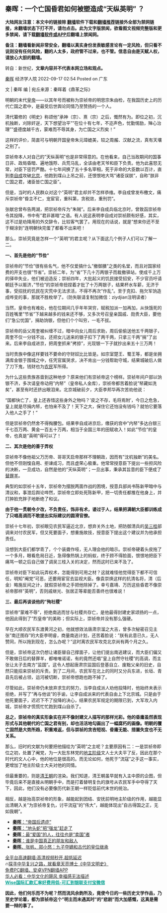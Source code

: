  <!-- 面包屑导航 --> <h2>秦晖：一个亡国昏君如何被塑造成“天纵英明” ？</h2> <p class="notice"><b>大陆网友注意：本文中的链接除 <a href="https://github.com/bannedbook/fanqiang" >翻墙</a>软件下载和<a href="https://github.com/killgcd/justmysocks/blob/master/README.md">翻墙推荐</a>链接外全部为禁网链接，未翻墙状态下打不开，请勿点击。此为文字版禁闻，欲看图文视频完整版和更多禁闻，请下载<a href="https://github.com/bannedbook/fanqiang">翻墙软件或APP</a>后翻墙上禁闻网。</p><p>备注：翻墙看新闻非常安全，翻墙以真实身份发表敏感言论有一定风险，但只看不说则没有任何风险，翻的人太多，政府管不过来，也不管。信息自由是天赋人权，请放心大胆的翻墙。</b></p>  <div class="entry"> <p>转自：新世纪，<strong>文章内容并不代表本网立场和观点。</strong></p> <p><a href="https://www.bannedbook.org/bnews/tag/%e7%a7%a6%e6%99%96/" class="st_tag internal_tag" rel="tag" title="标签 秦晖 下的日志">秦晖</a>&#160;经济学人院&#160;2022-09-17 02:54&#160;Posted on&#160;广东</p> <p>文 | 秦晖&#160;编 | 宛丘来源&#65306;秦晖着&#12298;鼎革之际&#12299;</p> <p>明朝的末代<a href="https://www.bannedbook.org/bnews/tag/%e7%9a%87%e5%b8%9d/" class="st_tag internal_tag" rel="tag" title="标签 皇帝 下的日志">皇帝</a>&#8212;&#8212;以其年号而被称为崇祯帝的明思宗朱由检&#65292;在我国历史上的历代亡国之君中&#65292;是最受后世舆论同情乃至赞扬的一个人&#12290;</p> <p>清代纂修的&#12298;明史&#12299;称颂他&#8221;承神&#65288;宗&#65289;&#12289;熹&#65288;宗&#65289;之后&#65292;慨然有为&#12290;即位之初&#65292;沉机独断&#65292;刈除奸逆&#65292;天下想望治平&#8221;&#8221;在位十有七年&#65292;不迩声色&#65292;忧勤惕励&#65292;殚心治理&#8221;&#8221;盛德度越千古&#65292;蒙难而不辱其身&#65292;为亡国之义烈矣&#65281;&#8221;</p> <p>这样的评价&#65292;简直可与明朝开国皇帝朱元璋媲美&#65292;较之周赧&#12289;汉献之流&#65292;真有天壤之别了&#12290;</p> <p>崇祯帝本人对自己的&#8221;天纵英明&#8221;也是非常得意的&#12290;在他看来&#65292;自己当政期间的国事日非&#12289;政局昏暗&#12289;遍地饿殍&#12289;兵荒马乱&#65292;全该由老天爷和臣下负责&#12290;他为此喜怒无常&#65292;对臣下惩罚严酷&#12290;十七年间换了五十多名宰相&#65292;死于非命的大臣数以百计&#65292;直到<a href="https://www.bannedbook.org/bnews/tag/%e6%9d%8e%e8%87%aa%e6%88%90/" class="st_tag internal_tag" rel="tag" title="标签 李自成 下的日志">李自成</a>攻破<a href="https://www.bannedbook.org/bnews/tag/%e5%8c%97%e4%ba%ac/" class="st_tag internal_tag" rel="tag" title="标签 北京 下的日志">北京</a>&#65292;他跑到煤山上吊之前&#65292;还恨恨地大骂&#8221;诸臣误朕&#8221;&#65292;自称&#8221;朕非亡国之君&#65292;诸臣皆亡国之臣&#8221;&#12290;</p> <p>但是&#65292;当时的人民群众对这个&#8221;英明&#8221;君主却并不怎样恭维&#12290;李自成曾发布檄文&#65292;痛斥崇祯帝&#8221;昏主不仁&#65292;宠宦官&#65292;重科第&#65292;贪税敛&#65292;重刑罚&#8221;&#12290;</p> <p>张献忠曾布告两湖&#65292;把崇祯帝斥为&#8221;朱贼&#8221;&#12290;后来李自成兵临北京时&#65292;曾致函崇祯帝令其投降&#65292;书中有&#8221;君非甚暗&#8221;之语&#12290;有人说这表明李自成对崇祯颇有好感&#65292;其实&#65292;这不过是劝降用的外交辞令&#65292;比较客气罢了&#12290;用现在的话说&#65292;就是&#8221;想来你还不至于糊涂到&#8221;连明朝快完蛋了都看不出来吧&#65281;</p>  <p>那么&#65292;崇祯究竟是怎样一个&#8221;英明&#8221;的君主呢&#65311;从下面这几个例子人们可以了解一二&#12290;</p> <p><strong>一&#12289;首先是他的&#8221;节俭&#8221;</strong></p> <p>崇祯帝的&#8221;节俭&#8221;很有些名气&#65292;他不仅爱搞什么&#8221;撤御膳&#8221;之类的名堂&#65292;而且对国家经费的开支也很&#8221;节省&#8221;&#12290;崇祯二年&#65292;为&#8221;省&#8221;下几十万两银子而裁撤驿站&#65292;使成千上万的驿卒失业&#65292;他们被迫造反&#65307;崇祯四年&#65292;大批起义的饥民接受招安&#65292;不少官员吁请朝廷予以赈济&#65292;&#8221;节俭&#8221;的崇祯帝扭捏着才批了十万两银子&#65292;结果杯水车薪&#65292;无济于事&#65292;受招抚的饥民在灾荒中无法求活&#65292;不得不再次&#8221;作乱&#8221;&#12290;至于克扣&#12289;拖欠军饷造成哗变的事&#65292;那就不胜枚举了&#12290;&#65288;防失联请复制加微信&#65306;ziydjian注明读者&#65289;</p> <p>当然&#65292;皇帝也有难处&#65292;他在位期间几乎年年哭穷&#65292;赋税加派一加再加&#65292;从快饿死的百姓嘴里&#8221;节省&#8221;下越来越多的钱来还不够&#65292;又多次号召皇亲国戚&#12289;勋贵大臣&#65292;要他们&#8221;急公忧国&#8221;&#65292;捐助饷银&#65292;但他们个个叫穷&#65292;一毛不拔&#12290;</p> <p>崇祯帝的岳父周奎被纠缠不过&#65292;暗中向女儿周后求助&#65292;周后偷偷送他五千两银子&#65292;周奎不仅一分钱不出&#65292;还把女儿送来的银子扣下了两千两&#65292;只拿三千两&#8221;捐&#8221;了出来&#12290;后来李自成进京&#65292;把周奎抓来&#8221;拷掠&#8221;&#65292;光现银一下子就抄出来五十三万两&#65281;</p> <p>当时贵族中像这样要钱不要命的守财奴比比皆是&#12290;如宗室楚王&#12289;蜀王等&#65292;都是坐拥满库金银于围城之中&#65292;任凭官属哭求&#65292;决不肯出一分钱帮助守城&#65292;结果城破后人做了刀下鬼&#65292;钱财也为<a href="https://www.bannedbook.org/bnews/tag/%e5%86%9c%e6%b0%91/" class="st_tag internal_tag" rel="tag" title="标签 农民 下的日志">农民</a>军所得&#12290;</p> <p>为什么这些贵族吝啬到这种地步&#65311;原来他们有崇祯帝这个榜样&#12290;崇祯年间户部以饷银不济&#65292;多次请皇帝动用&#8221;内帑&#8221;&#65288;皇帝私人金库&#65289;&#65292;崇祯帝都苦着脸说&#8221;帑藏如洗矣&#8221;&#65292;甚至有时还挤出眼泪来&#12290;北京城破前夕&#65292;大臣李邦华再次苦劝他说&#65306;</p> <p>&#8220;国都快亡了&#65292;皇上还吝惜这些身外之物吗&#65311;&#8217;皮之不存&#65292;毛将焉附&#8217;&#65292;今日之危急&#65292;皇上就是尽捐内帑&#65292;也怕来不及了&#65281;天下之大&#65292;保住它还怕没有钱吗&#65311;就怕它要落入他人之手了&#65281;&#8221;</p> <p>但是崇祯帝仍然舍不得掏腰包&#12290;结果李自成进京后&#65292;缴获的宫中&#8221;内帑&#8221;多达白银三千七百万两&#12289;黄金一百五十万两&#65292;相当于全国三年的田赋收入&#65281;如此&#8221;节俭&#8221;的皇帝&#65292;也真是&#8221;英明&#8221;得可以了&#65281;</p>  <p><strong>二&#12289;其次是他的善于弄权</strong></p> <p>崇祯帝不像他祖父万历帝&#12289;哥哥天启帝那样不理朝政&#65292;因而有&#8221;沈机独断&#8221;的美名&#12290;但他不但刚愎自用&#12289;拒谏成习&#65292;而且虚荣心极重&#12290;他常常授意臣下提出一些担风险的决断&#65292;一旦成功&#65292;自然是他的&#8221;天纵英明&#8221;&#65307;一旦出事&#65292;秉承其旨意的臣下便成了<a href="https://www.bannedbook.org/bnews/tag/%e6%9b%bf%e7%bd%aa%e7%be%8a/" class="st_tag internal_tag" rel="tag" title="标签 替罪羊 下的日志">替罪羊</a>&#12290;</p> <p>典型的如崇祯十五年&#65292;崇祯帝为摆脱两面作战的困境&#65292;授意兵部尚书陈新甲暗中与清议和&#65292;事泄后舆论哗然&#65292;崇祯帝立即处死陈新甲&#65292;把一切责任都推在他身上&#65292;并打肿脸充胖子地断绝了和议&#12290;</p> <p><strong>由于他一贯朝令夕改&#65292;不负责任&#65292;饰非有术&#65292;诿过于人&#65292;结果把满朝大臣都训练成了只唱高调而不敢提出实际建议的圆滑官僚&#12290;</strong></p> <p>崇祯十七年初&#65292;崇祯眼见农民军逼近北京&#65292;想弃关外土地&#65292;把防御清兵的<a href="https://www.bannedbook.org/bnews/tag/%e5%90%b4%e4%b8%89%e6%a1%82/" class="st_tag internal_tag" rel="tag" title="标签 吴三桂 下的日志">吴三桂</a>部调来对付农民军&#65292;但又死要面子&#65292;想重施故技&#65292;授意臣下提出这个建议并为他承担责任&#12290;</p> <p>没想到大臣们都学乖了&#65292;个个装聋作哑&#65292;无人理会他的暗示&#12290;崇祯帝硬着头皮拖了一个多月&#65292;眼看危局日近&#65292;急得像热锅上的蚂蚁&#65292;终于顾不得脸面&#65292;恨恨地把臣下痛骂一顿之后自己做了调吴三桂入关的决定&#65292;然而这时已来不及了&#12290;</p> <p>崇祯帝对臣下如此玩弄权术&#65292;怎能得到可用之材&#65311;这就难怪他觉得臣下都不可信任&#65292;明知&#8221;阉党&#8221;可恶&#65292;还要用宦官去监视大臣&#12290;像袁崇焕这样的抗清名将&#65292;清&#65288;后金&#65289;略施反间之计&#65292;就假崇祯帝之手把他除掉了&#12290;幸亏嘉靖&#12289;万历这些昏君不像崇祯帝那样&#8221;英明&#8221;&#65292;否则戚继光&#12289;张居正等辈能否善终也很难说&#65281;</p> <p><strong>三&#12289;最后再谈谈他的&#8221;殉社稷&#8221;</strong></p> <p>崇祯帝&#8221;蒙难不辱&#8221;&#65292;拒绝南逃而甘与社稷共存亡&#65292;是他最得封建史家颂扬的一点&#65292;他因此得到了&#8221;烈皇帝&#8221;的美称&#65307;但实际上&#65292;崇祯帝并没有那么强硬&#12290;</p>  <p>早在大顺农民军东渡黄河之初&#65292;他就想效法唐肃宗溜之大吉&#65292;曾多次秘密召见主张&#8221;南迁图存&#8221;的大臣李明睿&#65292;商量南逃计划&#65292;还苦着脸说&#65306;&#8221;朕有此意已久&#65292;无人赞同&#65292;所以拖到现在&#65292;怎么办呢&#65311;&#8221;这时离农民军攻克北京尚有两个月之久&#12290;</p> <p>但是&#65292;崇祯帝这次仍想让诸臣替自己撑面子&#65292;让他们提出南逃建议&#65292;而大臣们偏又不敢做日后的替罪羊&#65292;都唯唯诺诺&#65292;有的竟然还唱&#8221;皇上自然守社稷&#8221;的高调&#65292;而主张让太子去南方&#8221;监国&#8221;&#12290;这令人想起唐肃宗监国后登基自立&#12289;废黜父亲的旧史&#65292;自然只能招来崇祯的斥责&#12290;到了二月间&#65292;农民军在北上的同时又分兵东进&#65292;长垣&#12289;青县先后被占领&#65292;运河被切断&#65292;崇祯帝想跑也跑不掉了&#12290;</p> <p>尽管如此&#65292;崇祯帝仍未放弃求生的努力&#65292;当李自成派人劝他投降时&#65292;他始终未表示拒绝&#65292;并写了&#8221;再与他谈&#8221;的手谕&#65292;让李自成派来的代表自由上下北京城&#12290;只是由于他死要面子&#65292;迟迟下不了投降的决心&#65292;结果农民军规定的期限已到&#65292;大军攻入内城&#65292;崇祯帝才慌慌忙忙跑到煤山自杀了&#12290;</p> <p><strong>总之&#65292;崇祯帝的真实形象实在并不像封建文人描写的那样光彩&#12290;他的昏庸虽然表现形式与其他朝代的亡国之君有别&#65292;却也活活地勾画出了一幅腐朽的画像&#12290;明朝的覆亡固然是大势所趋&#65292;积重难返&#65292;但与崇祯的贪吝短视&#12289;昏庸无能&#12289;措置失宜也不无关系&#12290;</strong></p> <p>那么&#65292;旧时的文献为何要把他描绘为&#8221;英明&#8221;之主呢&#65311;主要原因有二&#65306;一是崇祯帝即位之初&#65292;处置了阉党&#65292;为一大批东林党的<a href="https://www.bannedbook.org/bnews/tag/%E5%9C%B0%E4%B8%BB%E9%98%B6%E7%BA%A7/" class="st_tag internal_tag" rel="tag" title="标签 地主阶级 下的日志">地主阶级</a>文人士大夫平了反&#65292;因此在那个时代的文人心中&#65292;他的地位是很高的&#12290;而无论如何&#65292;他死于&#8221;流寇&#8221;之手这一事实&#65292;更增加了地主阶级士大夫对他的同情&#12290;</p> <p>但最重要的&#65292;则是<a href="https://www.bannedbook.org/bnews/tag/%E6%B8%85%E7%8E%8B%E6%9C%9D/" class="st_tag internal_tag" rel="tag" title="标签 清王朝 下的日志">清王朝</a>的渲染&#12290;我们知道&#65292;清王朝虽早就有入主中原的企图&#65292;但毕竟后来不是直接从明朝手中&#65292;而是打着替明复仇的旗号从农民军手中夺得了天下&#65292;因此&#65292;他们没有必要像历代新王朝一样贬低前代末世的统治&#12290;</p> <p>相反&#65292;越是抬高崇祯帝的形象&#65292;越能起到团结&#12289;安抚前明地主阶级的作用&#65292;越能显出清朝入关&#8221;为崇祯帝复仇&#65292;讨平流寇&#8221;的&#8221;伟大&#8221;&#65292;越能体现出&#8221;自古得国之正&#65292;无如我朝&#8221;&#12290;</p> <div id="taboola-mid-1"></div>  <ul class='op-related-articles' title='相关阅读'> <li><a href='https://www.bannedbook.org/bnews/baitai/20220917/1785849.html' target='_blank'><b>秦晖</b>：“帝国后遗症”</a></li> <li><a href='https://www.bannedbook.org/bnews/baitai/20220909/1782323.html' target='_blank'><b>秦晖</b>：“地头蛇”把“强龙”赶走了</a></li> <li><a href='https://www.bannedbook.org/bnews/lifebaike/20220606/1742407.html' target='_blank'><b>秦晖</b>：最“爱国”的人，往往也是“卖国”者</a></li> <li><a href='https://www.bannedbook.org/bnews/baitai/20220427/1725257.html' target='_blank'><b>秦晖</b>：谁是中国真正的朋友和敌人</a></li> <li><a href='https://www.bannedbook.org/bnews/baitai/20211206/1662088.html' target='_blank'><b>秦晖</b>、张帆、郑小悠：九子夺嫡和古代的皇位继承</a></li> </ul> <p class="texttj"> <a href="https://github.com/bannedbook/fanqiang/wiki/V2ray%E6%9C%BA%E5%9C%BA" target="_blank">全平台高速翻墙:高清视频秒开,超低延迟</a><br/> 🔥<a href="https://www.bannedbook.org/bnews/comments/20220808/1768773.html" target="_blank">探寻中华复兴之路，就看章天亮博士《中华文明史》</a><br/> <a href="https://github.com/bannedbook/fanqiang/wiki/%E7%A6%81%E9%97%BB%E7%BD%91%E5%AE%89%E5%8D%93%E7%BF%BB%E5%A2%99%E6%96%B0%E9%97%BBAPP" target="_blank">免费PC翻墙、安卓VPN翻墙APP</a><br/> <a href="https://www.bannedbook.org/bnews/comments/20220220/1694796.html" target="_blank">华人必看：中华文化的飓风 幸福感无法描述</a><br/> <b onclick="window.open('https://wise.prf.hn/click/camref:1011lqFCW/creativeref:1011l61212')" style="cursor:pointer;color:#00A191;text-decoration:underline;font-weight: bold;">Wise国际汇款汇率好费用低-可汇到银联支付宝微信</b> </p><p><strong>因此&#65292;他们何乐而不为呢&#65311;然而流风余韵所及&#65292;竟使今日的一些历史文学作品&#65292;乃至史学论着&#65292;都为崇祯帝这个&#8221;明主而未遇其时&#8221;的&#8221;悲剧&#8221;而大加感慨&#65292;这真是需要一辩的事了&#12290;</strong></p> <a name='sharetosocial'></a>  <div style="margin-bottom:5px;padding-bottom:5px;clear:both"> <div id="archive-pix-1" class="banner-ads"> <!-- AuctionX Display platform tag START --> <div id="27602x728x90x621x_ADSLOT1" clicktrack="%%CLICK_URL_ESC%%"></div>  <!-- AuctionX Display platform tag END --> </div> <div id="archive-pix-2" class="banner-ads"> <!-- AuctionX Display platform tag START --> <div id="27556x300x250x621x_ADSLOT1" clicktrack="%%CLICK_URL_ESC%%" style="margin:0 auto;text-align:center"></div>  <!-- AuctionX Display platform tag END --> </div> </div>  <div id="archive-pix-1" class="banner-ads"> <!-- AuctionX Display platform tag START --> <div id="27603x728x90x621x_ADSLOT1" clicktrack="%%CLICK_URL_ESC%%"></div>  <!-- AuctionX Display platform tag END --> </div> </div><!--END ENTRY--> 